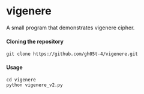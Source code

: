 # vigenere
A small program that demonstrates vigenere cipher.

#### Cloning the repository
`git clone https://github.com/gh05t-4/vigenere.git`

#### Usage
```
cd vigenere
python vigenere_v2.py
```
